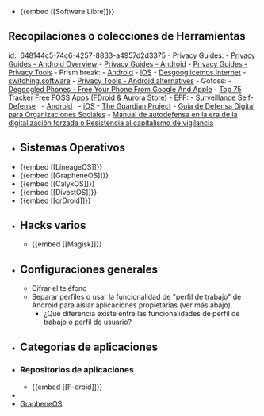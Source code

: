 - {{embed [[Software Libre]]}}
## **Recopilaciones o colecciones de Herramientas**
id:: 648144c5-74c6-4257-8833-a4957d2d3375
	- Privacy Guides:
		- [Privacy Guides - Android Overview](https://www.privacyguides.org/os/android-overview/)
		- [Privacy Guides - Android](https://www.privacyguides.org/android/)
		- [Privacy Guides  - Privacy Tools](https://www.privacyguides.org/tools/)
	- Prism break:
		- [Android](https://prism-break.org/es/categories/android/)
		- [iOS](https://prism-break.org/es/categories/ios/)
	- [Desgooglicemos Internet](https://degooglisons-internet.org/es/)
	- [switching.software](https://switching.software/)
	- [Privacy Tools - Android alternatives](https://www.privacytools.io/android-alternatives)
	- Gofoss:
		- [Degoogled Phones - Free Your Phone From Google And Apple](https://gofoss.net/intro-free-your-phone/)
		- [Top 75 Tracker Free FOSS Apps (FDroid & Aurora Store)](https://gofoss.net/foss-apps/)
	- EFF:
		- [Surveillance Self-Defense](https://ssd.eff.org/es)
		    - [Android](https://ssd.eff.org/es/search?q=android&commit=Buscar)
		    - [iOS](https://ssd.eff.org/es/search?q=ios&commit=Buscar)
	- [The Guardian Project](https://guardianproject.info/)
	- [Guía de Defensa Digital para Organizaciones Sociales](https://lalibre.net/wp-content/uploads/2022/09/Guia-de-proteccion-digital.pdf)
	- [Manual de autodefensa en la era de la digitalización forzada o Resistencia al capitalismo de vigilancia](https://codeberg.org/PrivacyFirst/Data_Protection/issues)
- ## **Sistemas Operativos**
- {{embed [[LineageOS]]}}
- {{embed [[GrapheneOS]]}}
- {{embed [[CalyxOS]]}}
- {{embed [[DivestOS]]}}
- {{embed [[crDroid]]}}
- ## **Hacks varios**
	- {{embed [[Magisk]]}}
- ## **Configuraciones generales**
	- Cifrar el teléfono
	- Separar perfiles o usar la funcionalidad de "perfil de trabajo" de Android para aislar aplicaciones propietarias (ver más abajo).
		- ¿Qué diferencia existe entre las funcionalidades de perfil de trabajo o perfil de usuario?
- ## **Categorías de aplicaciones**
- ### **Repositorios de aplicaciones**
	- {{embed [[F-droid]]}}
-
- [GrapheneOS]([https://grapheneos.org/](https://grapheneos.org/)):
